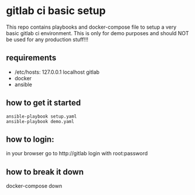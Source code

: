 # gitlab ci basic setup
This repo contains playbooks and docker-compose file to setup a very basic gitlab ci environment.
This is only for demo purposes and should NOT be used for any production stuff!!!

## requirements
* /etc/hosts:
  127.0.0.1  localhost gitlab
* docker
* ansible

## how to get it started
```
ansible-playbook setup.yaml
ansible-playbook demo.yaml
```

## how to login:
in your browser go to http://gitlab
login with root:password

## how to break it down
docker-compose down

